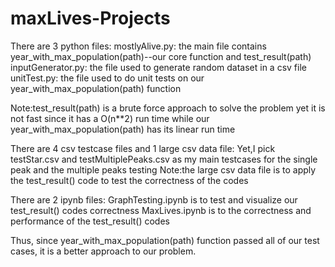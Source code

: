 # maxLives-Projects

There are 3 python files:
mostlyAlive.py: the main file contains year_with_max_population(path)--our core function and test_result(path) 
inputGenerator.py: the file used to generate random dataset in a csv file
unitTest.py: the file used to do unit tests on our year_with_max_population(path) function

Note:test_result(path) is a brute force approach to solve the problem yet it is not fast since it has 
    a O(n**2) run time while our year_with_max_population(path) has its linear run time
    
There are 4 csv testcase files and 1 large csv data file:
Yet,I pick testStar.csv and testMultiplePeaks.csv as my main testcases 
for the single peak and the multiple peaks testing 
Note:the large csv data file is to apply the test_result() code to test the correctness of the codes

There are 2 ipynb files:
GraphTesting.ipynb is to test and visualize our test_result() codes correctness
MaxLives.ipynb is to the correctness and performance of the test_result() codes

Thus, since year_with_max_population(path) function passed all of our test cases, it is a better approach to 
our problem.




